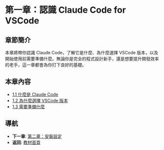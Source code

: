 # 第一章：認識 Claude Code for VSCode

## 章節簡介

本章將帶你認識 Claude Code，了解它是什麼、為什麼選擇 VSCode 版本，以及開始使用前需要準備什麼。無論你是完全的程式設計新手，還是想要提升開發效率的老手，這一章都會為你打下良好的基礎。

## 本章內容

- [1.1 什麼是 Claude Code](./1.1-what-is-claude-code.md)
- [1.2 為什麼選擇 VSCode 版本](./1.2-why-vscode.md)
- [1.3 需要準備什麼](./1.3-prerequisites.md)

## 導航

- **下一章**: [第二章：安裝設定](../chapter2/README.md)
- **返回**: [教材首頁](../../README.md)
